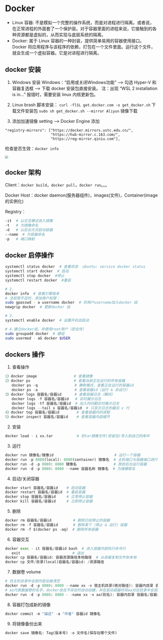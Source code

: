 # Docker

- Linux 容器: 不是模拟一个完整的操作系统，而是对进程进行隔离。或者说，在正常进程的外面套了一个保护层。对于容器里面的进程来说，它接触到的各种资源都是虚拟的，从而实现与底层系统的隔离。 
- Docker: 属于 Linux 容器的一种封装，提供简单易用的容器使用接口。Docker 将应用程序与该程序的依赖，打包在一个文件里面。运行这个文件，就会生成一个虚拟容器。它是对进程进行隔离。

## docker 安装
1. Windows 安装
Windows：“启用或关闭Windows功能” --> 勾选 Hyper-V 和容器复选框 --> 下载 docker 安装包直接安装。
注：出现 “WSL 2 installation is in...” 报错时，需要安装 linux 内核更新包。

2. Linux brash 脚本安装：
`curl -flSL get.docker.com -o get_docker.sh`   下载文件安装包
`sudo sh get_docker.sh --mirror Aliyun`   镜像下载

3. 添加加速镜像
setting --> Docker Engine 添加
```
"registry-mirrors": ["https://docker.mirrors.ustc.edu.cn/",
                     "https://hub-mirror.c.163.com/",
                     "https://reg-mirror.qiniu.com"],
```
检查是否生效：`docker info`

<img src="/imgs/tools/docker/docker1.png" style="zoom:60%;" />

## docker 架构

Client：`docker build`，`docker pull`，`docker run`。。。

Docker Host：docker daemon(服务器组件)，images(文件)，Container(image的实例化)

Registry：

```bash
-it  # 以交互模式进入镜像
-t   # 为镜像命名
-d   # 以后台方式启动容器
--name  # 为容器命名
-p   # 端口映射
```

## docker 启停操作

```bash
systemctl status docker  # 查看状态  ubuntu: service docker status
systemctl start docker  # 启动
systemctl stop docker  #停止
systemctl restart docker  #重启

# 2.
docker info  # 查看引擎版本
# 注权限不足时，添加用户权限：
sudo gpasswd - a username docker  # 将用户username加入docker 组
newgrip docker  # 更新docker 组

# 3.
systemctl enable docker  # 设置开机自启动

# 4.建立docker组，并使用root用户（安全性）
sudo groupadd docker  # 建组
sudo usermod - aG docker $USER
```

## dockers 操作
1. 查看操作
```python
1）docker image                 # 查看镜像
2）docker ps                    # 查看当前正在运行的所有容器
   docker ps -q                 # 静默模式，查看正在运行的容器id
   docker ps -a                 # 查看容器id（运行 & 非运行）
3）docker logs 容器名/容器id      # 查看容器日志（瞬间）
   docker logs -f 容器名/容器id   # 实时展示日志
   docker logs -tf 容器名/容器id  # 加入时间戳实时展示日志
   docker logs --tail x 容器名/容器id  # 只显示日志的最后 x 行
4）docker top 容器名/容器id        # 查看容器内的进程
5）docker inspect 容器名/容器id    # 查看容器内部细节
```

2. 安装
```python
docker load - i xx.tar           # 将tar镜像文件(安装包)导入到自己的库中
```

3. 运行
```python
docker run 镜像名/镜像id                            # 运行一个容器
docker run -p 8080(local): 8080(container) 镜像名  # 主机端口与容器端口进行映射
docker run -d -p 8080: 8080 镜像名                 # 放到后台运行容器
docker run -d -p 8080: 8080 --name 容器名称 镜像名  # 为镜像取名
```

4. 启动/关闭容器
```python
docker start 容器名/容器id    # 启动容器
docker restart 容器名/容器id  # 重启容器
docker stop 容器名/容器id     # 正常停止容器
docker kill 容器名/容器id     # 立即停止容器
```

5. 删除
```python
docker rm 容器名/容器id          # 删除已经停止的容器
docker rm -f 容器名/容器id       # 删除某个（停止 & 运行）容器
docker rm -f $(docker ps -aq)  # 删除所有容器
```

6. 容器交互
```python
docker exec - it 容器名/容器id bash  # 进入容器内部执行命令行
   exit                        # 退出
docker cp 容器名/容器id: 容器资源路径本地路径  # 从容器复制文件到本地
docker cp 文件/目录(local)容器名/容器id: /资源路径
```

7. 数据卷 volume
```python
# 将主机目录中全部内容会被清空
docker run -d -p 8080: 8080 --name xx -v 宿主机目录(绝对路径): 容器内目录 容器名/容器id
# aa代表数据卷的名字，docker会在不存在时自动创建，并在启动容器时将aa对应目录中全部内容复制到映射目录中
docker run -d -p 8080: 8080 - -name xx -v aa(别名): 容器内目录 容器名/容器id
```

8. 容器打包成新的镜像
```python
docker commit -m "描述" -a "作者" 容器id 镜像名
```

9. 将镜像备份出来
```python
docker save 镜像名: Tag(版本号) -o 文件名(保存在哪个文件)
```
